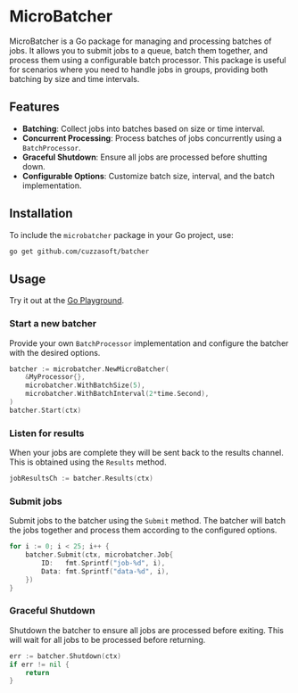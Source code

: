 # MicroBatcher

MicroBatcher is a Go package for managing and processing batches of jobs. It allows you to submit jobs to a queue, batch them together, and process them using a configurable batch processor. This package is useful for scenarios where you need to handle jobs in groups, providing both batching by size and time intervals.

## Features

- **Batching**: Collect jobs into batches based on size or time interval.
- **Concurrent Processing**: Process batches of jobs concurrently using a `BatchProcessor`.
- **Graceful Shutdown**: Ensure all jobs are processed before shutting down.
- **Configurable Options**: Customize batch size, interval, and the batch implementation.

## Installation

To include the `microbatcher` package in your Go project, use:

```sh
go get github.com/cuzzasoft/batcher
```

## Usage

Try it out at the [Go Playground](https://go.dev/play/p/d1dYRSCmVKw).

### Start a new batcher

Provide your own `BatchProcessor` implementation and configure the batcher with the desired options.

```go	
batcher := microbatcher.NewMicroBatcher(
    &MyProcessor{},
    microbatcher.WithBatchSize(5),
    microbatcher.WithBatchInterval(2*time.Second),
)
batcher.Start(ctx)
```

### Listen for results

When your jobs are complete they will be sent back to  the results channel. This is obtained using the `Results` method.

```go
jobResultsCh := batcher.Results(ctx)
```

### Submit jobs

Submit jobs to the batcher using the `Submit` method. The batcher will batch the jobs together and process them according to the configured options.

```go
for i := 0; i < 25; i++ {
    batcher.Submit(ctx, microbatcher.Job{
        ID:   fmt.Sprintf("job-%d", i),
        Data: fmt.Sprintf("data-%d", i),
    })
}
```

### Graceful Shutdown

Shutdown the batcher to ensure all jobs are processed before exiting. This will wait for all jobs to be processed before returning.

```go
err := batcher.Shutdown(ctx)
if err != nil {
    return
}

